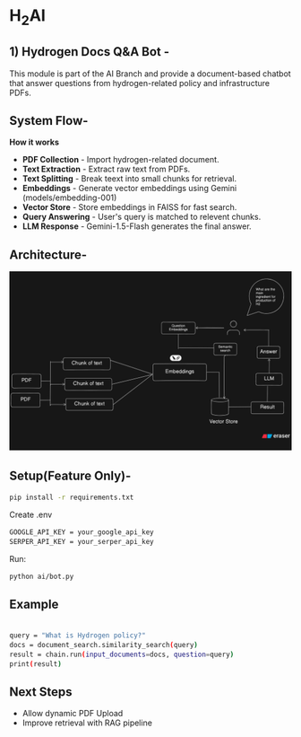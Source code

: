 # H<sub>2</sub>AI

## 1) Hydrogen Docs Q&A Bot - 

This module is part of the AI Branch and provide  a document-based chatbot that answer questions from hydrogen-related policy and infrastructure PDFs.

## System Flow-
**How it works**

- **PDF Collection** - Import hydrogen-related document.
- **Text Extraction** - Extract raw text from PDFs.
- **Text Splitting** - Break teext into small chunks for retrieval.
- **Embeddings** - Generate vector embeddings using Gemini (models/embedding-001)
- **Vector Store** - Store embeddings in FAISS for fast search.
- **Query Answering** - User's query is matched to relevent chunks.
- **LLM Response** - Gemini-1.5-Flash generates the final answer.

## Architecture-

<img src="1.png" />

## Setup(Feature Only)-

```bash
pip install -r requirements.txt
```

Create .env
```bash
GOOGLE_API_KEY = your_google_api_key
SERPER_API_KEY = your_serper_api_key
```

Run:

```bash
python ai/bot.py
```

## Example

```bash

query = "What is Hydrogen policy?"
docs = document_search.similarity_search(query)
result = chain.run(input_documents=docs, question=query)
print(result)
```

## Next Steps

- Allow dynamic PDF Upload
- Improve retrieval with RAG pipeline
